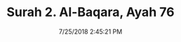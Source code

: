 ---
title       : "Surah 2. Al-Baqara, Ayah 76"
date        : 7/25/2018 2:45:21 PM
draft       : false
type        : "quran"
layout      : "compare"
BookCode    : "CMP"
SurahNumber : "2"
AyahNumber  : "76"
TotalAyah   : "286"
---